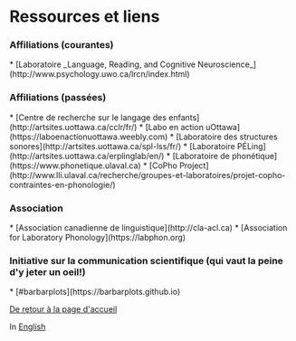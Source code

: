 <h1>Ressources et liens</h1>
<h3>Affiliations (courantes)</h3>
*   [Laboratoire _Language, Reading, and Cognitive Neuroscience_](http://www.psychology.uwo.ca/lrcn/index.html) 

<h3>Affiliations (passées)</h3>
*   [Centre de recherche sur le langage des enfants](http://artsites.uottawa.ca/cclr/fr/)
*   [Labo en action uOttawa](https://laboenactionuottawa.weebly.com)
*   [Laboratoire des structures sonores](http://artsites.uottawa.ca/spl-lss/fr/)
*   [Laboratoire PÉLing](http://artsites.uottawa.ca/erplinglab/en/)
*   [Laboratoire de phonétique](https://www.phonetique.ulaval.ca)
*   [CoPho Project](http://www.lli.ulaval.ca/recherche/groupes-et-laboratoires/projet-copho-contraintes-en-phonologie/)

<h3>Association</h3>
*   [Association canadienne de linguistique](http://cla-acl.ca)
*   [Association for Laboratory Phonology](https://labphon.org)

<h3>Initiative sur la communication scientifique (qui vaut la peine d'y jeter un oeil!)</h3>
*   [#barbarplots](https://barbarplots.github.io)

[De retour à la page d'accueil](https://felixdtrudel.github.io/fr/index.html)

In [English](https://felixdtrudel.github.io/resources.html)
